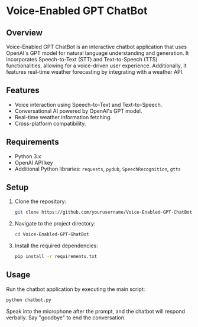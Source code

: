 # Voice-Enabled GPT ChatBot

## Overview
Voice-Enabled GPT ChatBot is an interactive chatbot application that uses OpenAI's GPT model for natural language understanding and generation. It incorporates Speech-to-Text (STT) and Text-to-Speech (TTS) functionalities, allowing for a voice-driven user experience. Additionally, it features real-time weather forecasting by integrating with a weather API.

## Features
- Voice interaction using Speech-to-Text and Text-to-Speech.
- Conversational AI powered by OpenAI's GPT model.
- Real-time weather information fetching.
- Cross-platform compatibility.

## Requirements
- Python 3.x
- OpenAI API key
- Additional Python libraries: `requests`, `pydub`, `SpeechRecognition`, `gtts`

## Setup
1. Clone the repository:
   ```bash
   git clone https://github.com/yourusername/Voice-Enabled-GPT-ChatBot.git

2. Navigate to the project directory:
   ```bash
   cd Voice-Enabled-GPT-GhatBot

3. Install the required dependencies:
   ```bash
   pip install -r requirements.txt

## Usage
Run the chatbot application by executing the main script:

   ```bash
   python chatbot.py
   ```

Speak into the microphone after the prompt, and the chatbot will respond verbally. Say "goodbye" to end the conversation.

  
